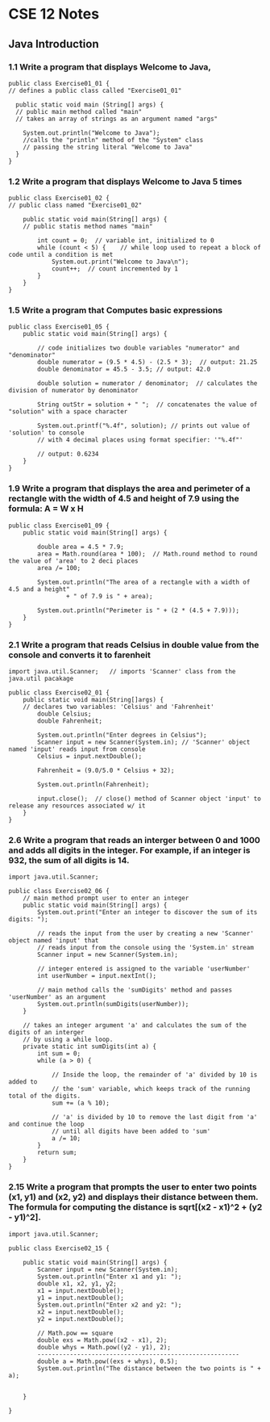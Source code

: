 # CSE 12 Notes 
## Java Introduction

### 1.1 Write a program that displays Welcome to Java, 

```
public class Exercise01_01 {    
// defines a public class called "Exercise01_01"

  public static void main (String[] args) {   
  // public main method called "main"
  // takes an array of strings as an argument named "args"
  
    System.out.println("Welcome to Java");    
    //calls the "println" method of the "System" class
    // passing the string literal "Welcome to Java" 
  }
}

```

### 1.2 Write a program that displays Welcome to Java 5 times

```
public class Exercise01_02 {
// public class named "Exercise01_02"

    public static void main(String[] args) {
    // public statis method names "main"
    
        int count = 0;  // variable int, initialized to 0
        while (count < 5) {    // while loop used to repeat a block of code until a condition is met
            System.out.print("Welcome to Java\n");
            count++;  // count incremented by 1
        }
    }
}

```

### 1.5 Write a program that Computes basic expressions

```
public class Exercise01_05 {
    public static void main(String[] args) {
        
        // code initializes two double variables "numerator" and "denominator"
        double numerator = (9.5 * 4.5) - (2.5 * 3);  // output: 21.25
        double denominator = 45.5 - 3.5; // output: 42.0

        double solution = numerator / denominator;  // calculates the division of numerator by denominator

        String outStr = solution + " ";  // concatenates the value of "solution" with a space character

        System.out.printf("%.4f", solution); // prints out value of 'solution' to console 
        // with 4 decimal places using format specifier: '"%.4f"'
        
        // output: 0.6234
    }
}

```

### 1.9 Write a program that displays the area and perimeter of a rectangle with the width of 4.5 and height of 7.9 using the formula: A = W x H

```
public class Exercise01_09 {
    public static void main(String[] args) {

        double area = 4.5 * 7.9;
        area = Math.round(area * 100);  // Math.round method to round the value of 'area' to 2 deci places
        area /= 100;

        System.out.println("The area of a rectangle with a width of 4.5 and a height"
                + " of 7.9 is " + area);
        
        System.out.println("Perimeter is " + (2 * (4.5 + 7.9)));
    }
}

```
### 2.1 Write a program that reads Celsius in double value from the console and converts it to farenheit
```
import java.util.Scanner;   // imports 'Scanner' class from the java.util pacakage

public class Exercise02_01 {
	public static void main(String[]args) { 
    // declares two variables: 'Celsius' and 'Fahrenheit'
		double Celsius; 
		double Fahrenheit;
		
		System.out.println("Enter degrees in Celsius");
		Scanner input = new Scanner(System.in); // 'Scanner' object named 'input' reads input from console
		Celsius = input.nextDouble();
		
		Fahrenheit = (9.0/5.0 * Celsius + 32);

		System.out.println(Fahrenheit);
		
		input.close();  // close() method of Scanner object 'input' to release any resources associated w/ it 
	}
}

```

### 2.6 Write a program that reads an interger between 0 and 1000 and adds all digits in the integer. For example, if an integer is 932, the sum of all digits is 14.

```
import java.util.Scanner;

public class Exercise02_06 {
    // main method prompt user to enter an integer
    public static void main(String[] args) {
        System.out.print("Enter an integer to discover the sum of its digits: ");
        
        // reads the input from the user by creating a new 'Scanner' object named 'input' that
        // reads input from the console using the 'System.in' stream
        Scanner input = new Scanner(System.in);
        
        // integer entered is assigned to the variable 'userNumber'
        int userNumber = input.nextInt();
        
        // main method calls the 'sumDigits' method and passes 'userNumber' as an argument
        System.out.println(sumDigits(userNumber));
    }
    
    // takes an integer argument 'a' and calculates the sum of the digits of an interger 
    // by using a while loop. 
    private static int sumDigits(int a) {
        int sum = 0;
        while (a > 0) {
            
            // Inside the loop, the remainder of 'a' divided by 10 is added to 
            // the 'sum' variable, which keeps track of the running total of the digits. 
            sum += (a % 10);
            
            // 'a' is divided by 10 to remove the last digit from 'a' and continue the loop
            // until all digits have been added to 'sum'
            a /= 10;
        }
        return sum;
    }
}

```

### 2.15 Write a program that prompts the user to enter two points (x1, y1) and (x2, y2) and displays their distance between them. The formula for computing the distance is sqrt[(x2 - x1)^2 + (y2 - y1)^2].

```
import java.util.Scanner;

public class Exercise02_15 {

    public static void main(String[] args) {
        Scanner input = new Scanner(System.in);
        System.out.println("Enter x1 and y1: ");
        double x1, x2, y1, y2;
        x1 = input.nextDouble();
        y1 = input.nextDouble();
        System.out.println("Enter x2 and y2: ");
        x2 = input.nextDouble();
        y2 = input.nextDouble();

        // Math.pow == square 
        double exs = Math.pow((x2 - x1), 2);
        double whys = Math.pow((y2 - y1), 2);
        --------------------------------------------------------
        double a = Math.pow((exs + whys), 0.5);
        System.out.println("The distance between the two points is " + a);


    }

}
```


